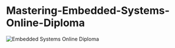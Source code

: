 # Mastering-Embedded-Systems-Online-Diploma
![Embedded Systems Online Diploma](https://github.com/Medosha22/Mastering-Embedded-Systems-Online-Diploma/assets/125259963/7acb58f6-00c9-45a6-99fb-b39824cd0452)
